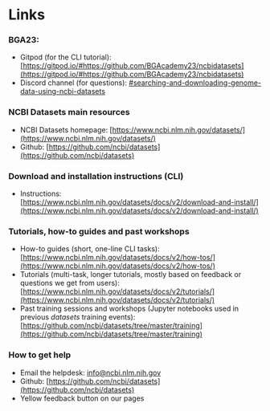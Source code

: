 # Links

### BGA23:
- Gitpod (for the CLI tutorial): [https://gitpod.io/#https://github.com/BGAcademy23/ncbidatasets](https://gitpod.io/#https://github.com/BGAcademy23/ncbidatasets)
- Discord channel (for questions): [#searching-and-downloading-genome-data-using-ncbi-datasets](https://discord.gg/FsUPcVDC)


### NCBI Datasets main resources

- NCBI Datasets homepage: [https://www.ncbi.nlm.nih.gov/datasets/](https://www.ncbi.nlm.nih.gov/datasets/)
- Github: [https://github.com/ncbi/datasets](https://github.com/ncbi/datasets)


### Download and installation instructions (CLI)

- Instructions:  
 [https://www.ncbi.nlm.nih.gov/datasets/docs/v2/download-and-install/](https://www.ncbi.nlm.nih.gov/datasets/docs/v2/download-and-install/)
  
### Tutorials, how-to guides and past workshops
 
- How-to guides (short, one-line CLI tasks):   
[https://www.ncbi.nlm.nih.gov/datasets/docs/v2/how-tos/](https://www.ncbi.nlm.nih.gov/datasets/docs/v2/how-tos/)
- Tutorials (multi-task, longer tutorials, mostly based on feedback or questions we get from users): [https://www.ncbi.nlm.nih.gov/datasets/docs/v2/tutorials/](https://www.ncbi.nlm.nih.gov/datasets/docs/v2/tutorials/)
- Past training sessions and workshops (Jupyter notebooks used in previous *datasets* training events): [https://github.com/ncbi/datasets/tree/master/training](https://github.com/ncbi/datasets/tree/master/training)

### How to get help

- Email the helpdesk: [info@ncbi.nlm.nih.gov](mailto:info@ncbi.nlm.nih.gov)
- Github: [https://github.com/ncbi/datasets](https://github.com/ncbi/datasets)
- Yellow feedback button on our pages 
